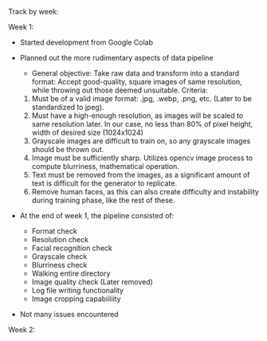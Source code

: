 Track by week:

Week 1:
- Started development from Google Colab
- Planned out the more rudimentary aspects of data pipeline
	- General objective: Take raw data and transform into a standard format: Accept good-quality, square images of same resolution, while throwing out those deemed unsuitable. Criteria:
	1. Must be of a valid image format: .jpg, .webp, .png, etc. (Later to be standardized to jpeg).
	2. Must have a high-enough resolution, as images will be scaled to same resolution later. In our case, no less than 80% of pixel height, width of desired size (1024x1024)
	3. Grayscale images are difficult to train on, so any grayscale images should be thrown out.
	4. Image must be sufficiently sharp. Utilizes opencv image process to compute blurriness, mathematical operation.
	5. Text must be removed from the images, as a significant amount of text is difficult for the generator to replicate.
	6. Remove human faces, as this can also create difficulty and instability during training phase, like the rest of these.

- At the end of week 1, the pipeline consisted of:
	- Format check
	- Resolution check
	- Facial recognition check
	- Grayscale check
	- Blurriness check
	- Walking entire directory
	- Image quality check (Later removed)
	- Log file writing functionality
	- Image cropping capabiiliity

- Not many issues encountered

Week 2:
